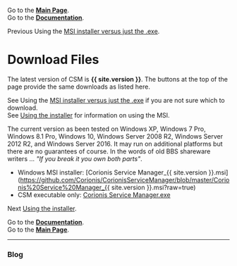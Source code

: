 Go to the [**Main Page**](index).<br/>
Go to the [**Documentation**](help).

Previous Using the [MSI installer versus just the .exe](msi-vs-exe.md).

# Download Files
The latest version of CSM is **{{ site.version }}**. The buttons at the top of the page provide the same downloads as listed here.

See Using the [MSI installer versus just the .exe](msi-vs-exe) if you are not sure which to download.</br>
See [Using the installer](usinginstaller) for information on using the MSI.

The current version as been tested on Windows XP, Windows 7 Pro, Windows 8.1 Pro, Windows 10, Windows Server 2008 R2,
Windows Server 2012 R2, and Windows Server 2016. It may run on additional platforms but there are no guarantees
of course. In the words of old BBS shareware writers ... *"If you break it you own both parts"*.

 * Windows MSI installer: [Corionis Service Manager_{{ site.version }}.msi](https://github.com/Corionis/CorionisServiceManager/blob/master/Corionis%20Service%20Manager_{{ site.version }}.msi?raw=true)
 * CSM executable only: [Corionis Service Manager.exe](https://github.com/Corionis/CorionisServiceManager/blob/master/Corionis%20Service%20Manager.exe?raw=true)

Next [Using the installer](usinginstaller).

Go to the [**Documentation**](help).<br/>
Go to the [**Main Page**](index).

---

### Blog
